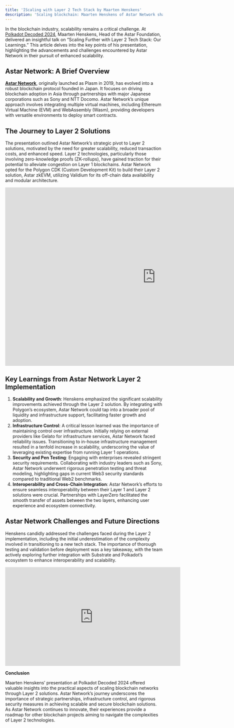 ```yaml
---
title: 'IScaling with Layer 2 Tech Stack by Maarten Henskens'
description: 'Scaling blockchain: Maarten Henskens of Astar Network shares insights on Layer 2 tech stack at Polkadot Decoded 2024.'
---
```

In the blockchain industry, scalability remains a critical challenge. At [Polkadot Decoded 2024](https://dablock.com/web3-events/polkadot-decoded/), Maarten Henskens, Head of the Astar Foundation, delivered an insightful talk on “Scaling Further with Layer 2 Tech Stack: Our Learnings.” This article delves into the key points of his presentation, highlighting the advancements and challenges encountered by Astar Network in their pursuit of enhanced scalability.

**Astar Network: A Brief Overview**
-----------------------------------

[**Astar Network**](https://dablock.com/dapps/astar-network/), originally launched as Plasm in 2019, has evolved into a robust blockchain protocol founded in Japan. It focuses on driving blockchain adoption in Asia through partnerships with major Japanese corporations such as Sony and NTT Docomo. Astar Network’s unique approach involves integrating multiple virtual machines, including Ethereum Virtual Machine (EVM) and WebAssembly (Wasm), providing developers with versatile environments to deploy smart contracts.

**The Journey to Layer 2 Solutions**
------------------------------------

The presentation outlined Astar Network’s strategic pivot to Layer 2 solutions, motivated by the need for greater scalability, reduced transaction costs, and enhanced speed. Layer 2 technologies, particularly those involving zero-knowledge proofs (ZK-rollups), have gained traction for their potential to alleviate congestion on Layer 1 blockchains. Astar Network opted for the Polygon CDK (Custom Development Kit) to build their Layer 2 solution, Astar zkEVM, utilizing Validium for its off-chain data availability and modular architecture.

<iframe allowfullscreen="allowfullscreen" frameborder="0" height="569" src="https://docs.google.com/presentation/d/e/2PACX-1vSI-j-ZhYBIRta585AMRQspxUKJRh2LJ1zjgS-FbRB4dGVY9I5CNq7W1uzoLr-FjBo3lOkc1xvE5lQz/embed?start=false&loop=false&delayms=60000" width="960"></iframe>

**Key Learnings from Astar Network Layer 2 Implementation**
-----------------------------------------------------------

1. **Scalability and Growth**: Henskens emphasized the significant scalability improvements achieved through the Layer 2 solution. By integrating with Polygon’s ecosystem, Astar Network could tap into a broader pool of liquidity and infrastructure support, facilitating faster growth and adoption.
2. **Infrastructure Control**: A critical lesson learned was the importance of maintaining control over infrastructure. Initially relying on external providers like Gelato for infrastructure services, Astar Network faced reliability issues. Transitioning to in-house infrastructure management resulted in a tenfold increase in scalability, underscoring the value of leveraging existing expertise from running Layer 1 operations.
3. **Security and Pen Testing**: Engaging with enterprises revealed stringent security requirements. Collaborating with industry leaders such as Sony, Astar Network underwent rigorous penetration testing and threat modeling, highlighting gaps in current Web3 security standards compared to traditional Web2 benchmarks.
4. **Interoperability and Cross-Chain Integration**: Astar Network’s efforts to ensure seamless interoperability between their Layer 1 and Layer 2 solutions were crucial. Partnerships with LayerZero facilitated the smooth transfer of assets between the two layers, enhancing user experience and ecosystem connectivity.

**Astar Network Challenges and Future Directions**
--------------------------------------------------

Henskens candidly addressed the challenges faced during the Layer 2 implementation, including the initial underestimation of the complexity involved in transitioning to a new tech stack. The importance of thorough testing and validation before deployment was a key takeaway, with the team actively exploring further integration with Substrate and Polkadot’s ecosystem to enhance interoperability and scalability.

<iframe allowfullscreen="allowfullscreen" frameborder="0" height="315" src="https://www.youtube.com/embed/pY9eZ69K6Ss?si=NmmMvHxep_f8mOxW" title="YouTube video player" width="560"></iframe>

**Conclusion**

Maarten Henskens’ presentation at Polkadot Decoded 2024 offered valuable insights into the practical aspects of scaling blockchain networks through Layer 2 solutions. Astar Network’s journey underscores the importance of strategic partnerships, infrastructure control, and rigorous security measures in achieving scalable and secure blockchain solutions. As Astar Network continues to innovate, their experiences provide a roadmap for other blockchain projects aiming to navigate the complexities of Layer 2 technologies.